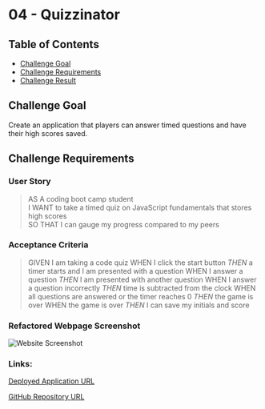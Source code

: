 # 04 - Quizzinator

## Table of Contents
* [Challenge Goal](#challenge-goal)
* [Challenge Requirements](#challenge-requirements)
* [Challenge Result](#challenge-result)

## Challenge Goal
Create an application that players can answer timed questions and have their high scores saved.

## Challenge Requirements

### User Story
>AS A coding boot camp student <br>
>I WANT to take a timed quiz on JavaScript fundamentals that stores high scores <br>
>SO THAT I can gauge my progress compared to my peers <br>

### Acceptance Criteria
>GIVEN I am taking a code quiz
>WHEN I click the start button
>*THEN* a timer starts and I am presented with a question
>WHEN I answer a question
>*THEN* I am presented with another question
>WHEN I answer a question incorrectly
>*THEN* time is subtracted from the clock
>WHEN all questions are answered or the timer reaches 0
>*THEN* the game is over
>WHEN the game is over
>*THEN* I can save my initials and score

### Refactored Webpage Screenshot
![Website Screenshot]("")

### Links:
[Deployed Application URL]("")

[GitHub Repository URL]("")
